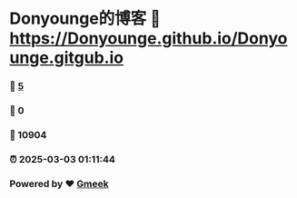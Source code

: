 # Donyounge的博客 :link: https://Donyounge.github.io/Donyounge.gitgub.io 
### :page_facing_up: [5](https://Donyounge.github.io/Donyounge.gitgub.io/tag.html) 
### :speech_balloon: 0 
### :hibiscus: 10904 
### :alarm_clock: 2025-03-03 01:11:44 
### Powered by :heart: [Gmeek](https://github.com/Meekdai/Gmeek)

